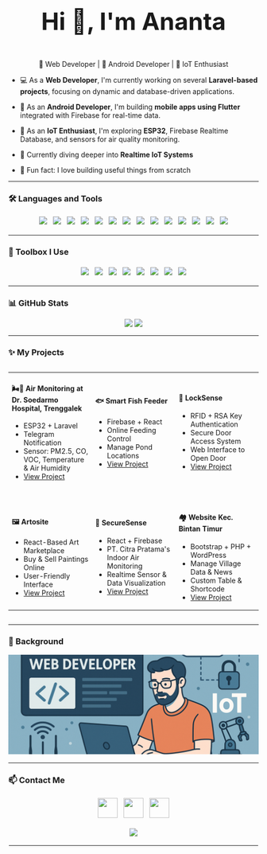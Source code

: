 <p align="center" style="font-size:48px; font-weight:bold;">Hi 👋, I'm Ananta</p>

<p align="center">🚀 Web Developer | 📱 Android Developer | 🔧 IoT Enthusiast</p>

- 💻 As a **Web Developer**, I'm currently working on several **Laravel-based projects**, focusing on dynamic and database-driven applications.  
- 📱 As an **Android Developer**, I'm building **mobile apps using Flutter** integrated with Firebase for real-time data.  
- 🔧 As an **IoT Enthusiast**, I'm exploring **ESP32**, Firebase Realtime Database, and sensors for air quality monitoring.  

- 🔭 Currently diving deeper into **Realtime IoT Systems**  
- 🧠 Fun fact: I love building useful things from scratch  

---

### 🛠️ Languages and Tools

<p align="center">
  <img src="https://cdn.jsdelivr.net/gh/devicons/devicon/icons/javascript/javascript-original.svg" height="40" style="margin:4px;" />
  <img src="https://cdn.jsdelivr.net/gh/devicons/devicon/icons/typescript/typescript-original.svg" height="40" style="margin:4px;" />
  <img src="https://cdn.jsdelivr.net/gh/devicons/devicon/icons/css3/css3-original.svg" height="40" style="margin:4px;" />
  <img src="https://cdn.jsdelivr.net/gh/devicons/devicon/icons/html5/html5-original.svg" height="40" style="margin:4px;" />
  <img src="https://cdn.jsdelivr.net/gh/devicons/devicon/icons/react/react-original.svg" height="40" style="margin:4px;" />
  <img src="https://cdn.jsdelivr.net/gh/devicons/devicon/icons/php/php-original.svg" height="40" style="margin:4px;" />
  <img src="https://cdn.jsdelivr.net/gh/devicons/devicon/icons/laravel/laravel-original.svg" height="40" style="margin:4px;" />
  <img src="https://cdn.jsdelivr.net/gh/devicons/devicon/icons/android/android-original.svg" height="40" style="margin:4px;" />
  <img src="https://cdn.jsdelivr.net/gh/devicons/devicon/icons/flutter/flutter-original.svg" height="40" style="margin:4px;" />
  <img src="https://cdn.jsdelivr.net/gh/devicons/devicon/icons/firebase/firebase-plain.svg" height="40" style="margin:4px;" />
  <img src="https://cdn.jsdelivr.net/gh/devicons/devicon/icons/arduino/arduino-original.svg" height="40" style="margin:4px;" />
  <img src="https://cdn.jsdelivr.net/gh/devicons/devicon/icons/bootstrap/bootstrap-original.svg" height="40" style="margin:4px;" />
  <img src="https://cdn.jsdelivr.net/gh/devicons/devicon/icons/cplusplus/cplusplus-original.svg" height="40" style="margin:4px;" />
  <img src="https://cdn.jsdelivr.net/gh/devicons/devicon/icons/dart/dart-original.svg" height="40" style="margin:4px;" />
</p>

---

### 🧰 Toolbox I Use

<p align="center">
  <img src="https://cdn.jsdelivr.net/gh/devicons/devicon/icons/androidstudio/androidstudio-original.svg" height="40" style="margin:4px;" />
  <img src="https://cdn.jsdelivr.net/gh/devicons/devicon/icons/vscode/vscode-original.svg" height="40" style="margin:4px;" />
  <img src="https://cdn.jsdelivr.net/gh/devicons/devicon/icons/visualstudio/visualstudio-plain.svg" height="40" style="margin:4px;" />
  <img src="https://cdn.jsdelivr.net/gh/devicons/devicon/icons/figma/figma-original.svg" height="40" style="margin:4px;" />
  <img src="https://cdn.jsdelivr.net/gh/devicons/devicon/icons/git/git-original.svg" height="40" style="margin:4px;" />
  <img src="https://cdn.jsdelivr.net/gh/devicons/devicon/icons/github/github-original.svg" height="40" style="margin:4px;" />
  <img src="https://cdn.jsdelivr.net/gh/devicons/devicon/icons/firebase/firebase-plain.svg" height="40" style="margin:4px;" />
  <img src="https://cdn.jsdelivr.net/gh/devicons/devicon/icons/mysql/mysql-original.svg" height="40" style="margin:4px;" />
</p>

---

### 📊 GitHub Stats

<p align="center">
  <img src="https://github-readme-stats.vercel.app/api?username=ananta&hide_title=false&hide_rank=false&show_icons=true&include_all_commits=true&count_private=true&disable_animations=false&theme=aura_dark&locale=en&hide_border=false&order=1" height="150" />
  <img src="https://github-readme-stats.vercel.app/api/top-langs?username=ananta&locale=en&hide_title=false&layout=compact&card_width=320&langs_count=5&theme=aura_dark&hide_border=false&order=2" height="150" />
</p>

---

### ✨ My Projects

<div style="overflow-x:auto;">
<table>
  <tr>
    <td width="33%">
      <h4>🌬📱 Air Monitoring at Dr. Soedarmo Hospital, Trenggalek</h4>
      <ul>
        <li>ESP32 + Laravel</li>
        <li>Telegram Notification</li>
        <li>Sensor: PM2.5, CO, VOC, Temperature & Air Humidity</li>
        <li><a href="https://github.com/AnantaR07/AnantaR07-Pemantauan-Udara-Rumah-Sakit-Dr.Soedarmo-Trenggalek">View Project</a></li>
      </ul>
    </td>
    <td width="33%">
      <h4>🐟 Smart Fish Feeder</h4>
      <ul>
        <li>Firebase + React</li>
        <li>Online Feeding Control</li>
        <li>Manage Pond Locations</li>
        <li><a href="https://github.com/AnantaR07/FishFeeder">View Project</a></li>
      </ul>
    </td>
    <td width="33%">
      <h4>🔐 LockSense</h4>
      <ul>
        <li>RFID + RSA Key Authentication</li>
        <li>Secure Door Access System</li>
        <li>Web Interface to Open Door</li>
        <li><a href="https://github.com/AnantaR07/LockSense">View Project</a></li>
      </ul>
    </td>
  </tr>

  <tr><td colspan="3" height="20"></td></tr>

  <tr>
    <td width="33%">
      <h4>🖼️ Artosite</h4>
      <ul>
        <li>React-Based Art Marketplace</li>
        <li>Buy & Sell Paintings Online</li>
        <li>User-Friendly Interface</li>
        <li><a href="https://github.com/AnantaR07/ArtositeRebuild">View Project</a></li>
      </ul>
    </td>
    <td width="33%">
      <h4>🏢 SecureSense</h4>
      <ul>
        <li>React + Firebase</li>
        <li>PT. Citra Pratama's Indoor Air Monitoring</li>
        <li>Realtime Sensor & Data Visualization</li>
        <li><a href="https://github.com/AnantaR07/SecureSense">View Project</a></li>
      </ul>
    </td>
    <td width="33%">
      <h4>🏘️ Website Kec. Bintan Timur</h4>
      <ul>
        <li>Bootstrap + PHP + WordPress</li>
        <li>Manage Village Data & News</li>
        <li>Custom Table & Shortcode</li>
        <li><a href="https://github.com/AnantaR07/websitekecamatanbintantimur">View Project</a></li>
      </ul>
    </td>
  </tr>
</table>
</div>

---

### 🌄 Background

<img src="Back.png" alt="Animated Background" style="width:100%;max-height:200px;object-fit:cover;" />

---

### 📫 Contact Me

<p align="center">
  <a href="https://www.linkedin.com/in/ananta-r/" target="_blank" style="display:inline-block;margin:4px;">
    <img src="https://raw.githubusercontent.com/maurodesouza/profile-readme-generator/master/src/assets/icons/social/linkedin/default.svg" width="40" height="40" />
  </a>
  <a href="mailto:ananta076238@gmail.com" target="_blank" style="display:inline-block;margin:4px;">
    <img src="https://raw.githubusercontent.com/maurodesouza/profile-readme-generator/master/src/assets/icons/social/gmail/default.svg" width="40" height="40" />
  </a>
  <a href="https://wa.me/6287750704842" target="_blank" style="display:inline-block;margin:4px;">
    <img src="https://raw.githubusercontent.com/maurodesouza/profile-readme-generator/master/src/assets/icons/social/whatsapp/default.svg" width="40" height="40" />
  </a>
</p>

<p align="center">
  <img src="https://visitor-badge.laobi.icu/badge?page_id=ananta.ananta&" />
</p>

<hr style="border: 1px solid white;" />
